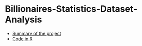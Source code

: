 # Billionaires-Statistics-Dataset-Analysis

- [Summary of the project](https://rpubs.com/amina0422/1223987)
- [Code in R](https://github.com/amina042297/Billionaires-Statistics-Dataset-Analysis/blob/main/cs544_Project_Bauyrzhan.Rmd)
